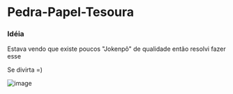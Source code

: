 # Pedra-Papel-Tesoura
### Idéia
Estava vendo que existe poucos "Jokenpô" de qualidade então resolvi fazer esse

Se divirta =)



![image](https://user-images.githubusercontent.com/77401614/159390608-d9857de3-4c38-4b59-a97b-956f481f78ed.png)
